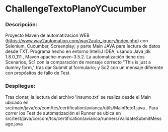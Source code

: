 # ChallengeTextoPlanoYCucumber

### Descripción:
Proyecto Maven de automatizacion WEB (https://www.way2automation.com/way2auto_jquery/index.php) con Selenium, Cucumber, Screenplay; y parte Main JAVA  para lectura de datos desde TXT. Programa hecho en entorno IntelliJ IDEA, usando Java jdk 1.8.0_111 , Maven apache-maven-3.5.2.
La automatización tiene dos Scenarios, Sc1 con la comparación de mensaje correcto "This is just a dummy form," tras dar Submit al formulario; y Sc2 con un mensaje diferente con propósitos de fallo de Test.

### Despliegue:
Tras clonar, la lectura del archivo 'insumo.txt' se realiza desde el Main ubicado en src/main/java/co/com/tcs/certification/avianca/utils/MainReto1.java . Para correr los Test de automatización el Runner se ubica en src/test/java/co/com/tcs/certification/avianca/runners/ValidateSubmitMessage.java
